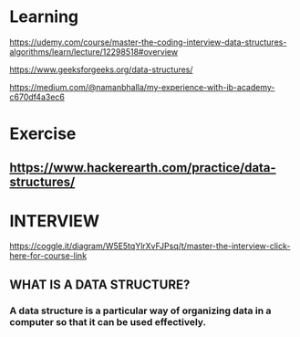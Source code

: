 # Learning 

https://udemy.com/course/master-the-coding-interview-data-structures-algorithms/learn/lecture/12298518#overview

https://www.geeksforgeeks.org/data-structures/

https://medium.com/@namanbhalla/my-experience-with-ib-academy-c670df4a3ec6


# Exercise

## https://www.hackerearth.com/practice/data-structures/

# INTERVIEW

https://coggle.it/diagram/W5E5tqYlrXvFJPsq/t/master-the-interview-click-here-for-course-link

## WHAT IS A DATA STRUCTURE?

### A data structure is a particular way of organizing data in a computer so that it can be used effectively.

